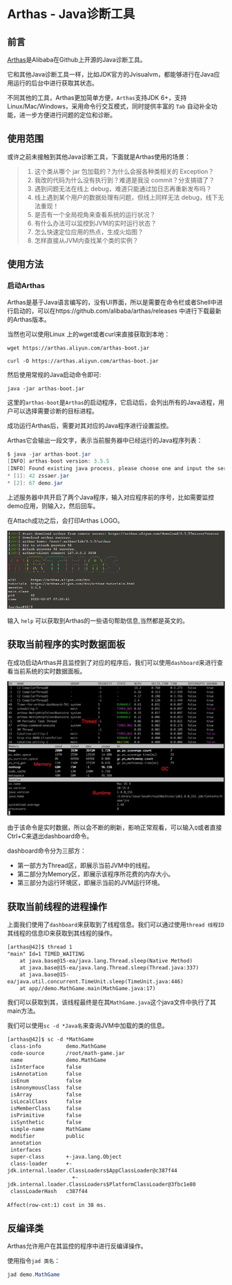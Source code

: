 # Arthas - Java诊断工具

## 前言

[Arthas](https://github.com/alibaba/arthas)是Alibaba在Github上开源的Java诊断工具。

它和其他Java诊断工具一样，比如JDK官方的Jvisualvm，都能够进行在Java应用运行的后台中进行获取其状态。

不同其他的工具，Arthas更加简单方便，`Arthas`支持JDK 6+，支持Linux/Mac/Windows，采用命令行交互模式，同时提供丰富的 `Tab` 自动补全功能，进一步方便进行问题的定位和诊断。

## 使用范围

或许之前未接触到其他Java诊断工具，下面就是Arthas使用的场景：

> 1. 这个类从哪个 jar 包加载的？为什么会报各种类相关的 Exception？
> 2. 我改的代码为什么没有执行到？难道是我没 commit？分支搞错了？
> 3. 遇到问题无法在线上 debug，难道只能通过加日志再重新发布吗？
> 4. 线上遇到某个用户的数据处理有问题，但线上同样无法 debug，线下无法重现！
> 5. 是否有一个全局视角来查看系统的运行状况？
> 6. 有什么办法可以监控到JVM的实时运行状态？
> 7. 怎么快速定位应用的热点，生成火焰图？
> 8. 怎样直接从JVM内查找某个类的实例？

## 使用方法

### 启动Arthas

Arthas是基于Java语言编写的，没有UI界面，所以是需要在命令栏或者Shell中进行启动的，可以在https://github.com/alibaba/arthas/releases 中进行下载最新的Arthas版本。

当然也可以使用Linux 上的wget或者curl来直接获取到本地：

```shell
wget https://arthas.aliyun.com/arthas-boot.jar
```

```shell
curl -O https://arthas.aliyun.com/arthas-boot.jar
```

然后使用常规的Java启动命令即可:

```shell
java -jar arthas-boot.jar
```

这里的`arthas-boot`是`Arthas`的启动程序，它启动后，会列出所有的Java进程，用户可以选择需要诊断的目标进程。

成功运行Arthas后，需要对其对应的Java程序进行设置监控。

Arthas它会输出一段文字，表示当前服务器中已经运行的Java程序列表：

```java
$ java -jar arthas-boot.jar
[INFO] arthas-boot version: 3.5.5
[INFO] Found existing java process, please choose one and input the serial number of the process, eg : 1. Then hit ENTER.
* [1]: 42 zssaer.jar
* [2]: 67 demo.jar
```

上述服务器中共开启了两个Java程序，输入对应程序前的序号，比如需要监控demo应用，则输入`2`，然后回车。

在Attach成功之后，会打印Arthas LOGO。

![](../picture/20220207152058.png)

输入 `help` 可以获取到Arthas的一些语句帮助信息,当然都是英文的。


## 获取当前程序的实时数据面板

在成功启动Arthas并且监控到了对应的程序后，我们可以使用`dashboard`来进行查看当前系统的实时数据面板。

![](../picture/dashboard.png)

由于该命令是实时数据，所以会不断的刷新，影响正常观看，可以输入`Q`或者直接Ctrl+C来退出dashboard命令。

dashboard命令分为三部方：

* 第一部方为Thread区，即展示当前JVM中的线程。
* 第二部分为Memory区，即展示该程序所花费的内存大小。
* 第三部分为运行环境区，即展示当前的JVM运行环境。

## 获取当前线程的进程操作

上面我们使用了`dashboard`来获取到了线程信息。我们可以通过使用`thread 线程ID`其线程的信息ID来获取到其线程的操作。

```shell
[arthas@42]$ thread 1
"main" Id=1 TIMED_WAITING
    at java.base@15-ea/java.lang.Thread.sleep(Native Method)
    at java.base@15-ea/java.lang.Thread.sleep(Thread.java:337)
    at java.base@15-ea/java.util.concurrent.TimeUnit.sleep(TimeUnit.java:446)
    at app//demo.MathGame.main(MathGame.java:17)
```

我们可以获取到其，该线程最终是在其`MathGame.java`这个java文件中执行了其main方法。

我们可以使用`sc -d *Java名`来查询JVM中加载的类的信息。

```shell
[arthas@42]$ sc -d *MathGame
 class-info        demo.MathGame                                                                    
 code-source       /root/math-game.jar                                                              
 name              demo.MathGame                                                                    
 isInterface       false                                                                            
 isAnnotation      false                                                                            
 isEnum            false                                                                            
 isAnonymousClass  false                                                                            
 isArray           false                                                                            
 isLocalClass      false                                                                            
 isMemberClass     false                                                                            
 isPrimitive       false                                                                            
 isSynthetic       false                                                                            
 simple-name       MathGame                                                                         
 modifier          public                                                                           
 annotation                                                                                         
 interfaces                                                                                         
 super-class       +-java.lang.Object                                                               
 class-loader      +-jdk.internal.loader.ClassLoaders$AppClassLoader@c387f44                        
                     +-jdk.internal.loader.ClassLoaders$PlatformClassLoader@3fbc1e80                
 classLoaderHash   c387f44                                                                          

Affect(row-cnt:1) cost in 38 ms.
```



## 反编译类

Arthas允许用户在其监控的程序中进行反编译操作。

使用指令`jad 类名`：

```java
jad demo.MathGame
```









